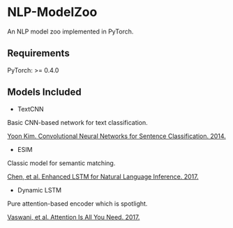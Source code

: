 # NLP-ModelZoo
An NLP model zoo implemented in PyTorch.


## Requirements

PyTorch: >= 0.4.0


## Models Included

- TextCNN

Basic CNN-based network for text classification.

[Yoon Kim. Convolutional Neural Networks for Sentence Classification. 2014.](https://arxiv.org/abs/1408.5882)

- ESIM

Classic model for semantic matching.

[Chen, et al. Enhanced LSTM for Natural Language Inference. 2017.](https://arxiv.org/abs/1609.06038)

- Dynamic LSTM

Pure attention-based encoder which is spotlight.

[Vaswani, et al. Attention Is All You Need. 2017.](https://arxiv.org/abs/1706.03762)
